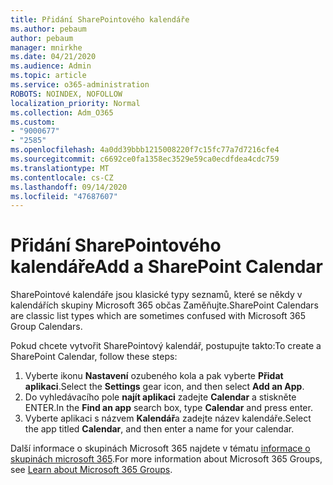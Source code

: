 ```yaml
---
title: Přidání SharePointového kalendáře
ms.author: pebaum
author: pebaum
manager: mnirkhe
ms.date: 04/21/2020
ms.audience: Admin
ms.topic: article
ms.service: o365-administration
ROBOTS: NOINDEX, NOFOLLOW
localization_priority: Normal
ms.collection: Adm_O365
ms.custom:
- "9000677"
- "2585"
ms.openlocfilehash: 4a0dd39bbb1215008220f7c15fc77a7d7216cfe4
ms.sourcegitcommit: c6692ce0fa1358ec3529e59ca0ecdfdea4cdc759
ms.translationtype: MT
ms.contentlocale: cs-CZ
ms.lasthandoff: 09/14/2020
ms.locfileid: "47687607"
---
```

# <a name="add-a-sharepoint-calendar"></a><span data-ttu-id="1e807-102">Přidání SharePointového kalendáře</span><span class="sxs-lookup"><span data-stu-id="1e807-102">Add a SharePoint Calendar</span></span>

<span data-ttu-id="1e807-103">SharePointové kalendáře jsou klasické typy seznamů, které se někdy v kalendářích skupiny Microsoft 365 občas Zaměňujte.</span><span class="sxs-lookup"><span data-stu-id="1e807-103">SharePoint Calendars are classic list types which are sometimes confused with Microsoft 365 Group Calendars.</span></span>
 
<span data-ttu-id="1e807-104">Pokud chcete vytvořit SharePointový kalendář, postupujte takto:</span><span class="sxs-lookup"><span data-stu-id="1e807-104">To create a SharePoint Calendar, follow these steps:</span></span>
 
1.  <span data-ttu-id="1e807-105">Vyberte ikonu **Nastavení** ozubeného kola a pak vyberte **Přidat aplikaci**.</span><span class="sxs-lookup"><span data-stu-id="1e807-105">Select the **Settings** gear icon, and then select **Add an App**.</span></span>
2.  <span data-ttu-id="1e807-106">Do vyhledávacího pole **najít aplikaci** zadejte **Calendar** a stiskněte ENTER.</span><span class="sxs-lookup"><span data-stu-id="1e807-106">In the **Find an app** search box, type **Calendar** and press enter.</span></span>
3.  <span data-ttu-id="1e807-107">Vyberte aplikaci s názvem **Kalendář**a zadejte název kalendáře.</span><span class="sxs-lookup"><span data-stu-id="1e807-107">Select the app titled **Calendar**, and then enter a name for your calendar.</span></span>

<span data-ttu-id="1e807-108">Další informace o skupinách Microsoft 365 najdete v tématu [informace o skupinách microsoft 365](https://support.office.com/article/Learn-about-Office-365-groups-b565caa1-5c40-40ef-9915-60fdb2d97fa2).</span><span class="sxs-lookup"><span data-stu-id="1e807-108">For more information about Microsoft 365 Groups, see [Learn about Microsoft 365 Groups](https://support.office.com/article/Learn-about-Office-365-groups-b565caa1-5c40-40ef-9915-60fdb2d97fa2).</span></span>

